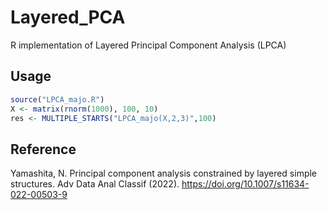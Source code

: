 # Layered_PCA
R implementation of Layered Principal Component Analysis (LPCA)

## Usage
```r
source("LPCA_majo.R")
X <- matrix(rnorm(1000), 100, 10)
res <- MULTIPLE_STARTS("LPCA_majo(X,2,3)",100)
```

## Reference
Yamashita, N. Principal component analysis constrained by layered simple structures. Adv Data Anal Classif (2022). https://doi.org/10.1007/s11634-022-00503-9
